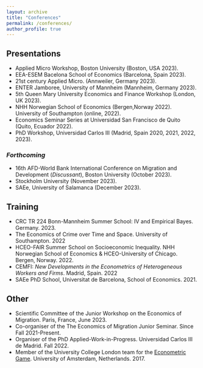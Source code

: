 ```yaml
---
layout: archive
title: "Conferences"
permalink: /conferences/
author_profile: true
---
```



<!-- {% for post in site.conferences %}
  {% include archive-single-nolink.html %}
{% endfor %} -->

## Presentations

- Applied Micro Workshop, Boston University (Boston, USA 2023).
- EEA-ESEM Bacelona School of Economics (Barcelona, Spain 2023).
- 21st century Applied Micro. (Annweiler, Germany 2023).
- ENTER Jamboree, University of Mannheim (Mannheim, Germany 2023).
- 5th Queen Mary University Economics and Finance Workshop (London, UK 2023).
- NHH Norwegian School of Economics (Bergen,Norway 2022). University of Southampton (online, 2022).
- Economics Seminar Series at Universidad San Francisco de Quito (Quito, Ecuador 2022).
- PhD Workshop, Universidad Carlos III (Madrid, Spain 2020, 2021, 2022, 2023).

### **_Forthcoming_**

- 16th AFD-World Bank International Conference on Migration and Development (_Discussant_), Boston University (October 2023).
- Stockholm University (November 2023).
- SAEe, University of Salamanca (December 2023).

## Training

- CRC TR 224 Bonn-Mannheim Summer School: IV and Empirical Bayes. Germany. 2023.
- The Economics of Crime over Time and Space. University of Southampton. 2022
- HCEO-FAIR Summer School on Socioeconomic Inequality. NHH Norwegian School of Economics & HCEO-University of Chicago. Bergen, Norway. 2022.
- CEMFI: _New Developments in the Econometrics of Heterogeneous Workers and Firms_. Madrid, Spain. 2022
- SAEe PhD School, Universitat de Barcelona, School of Economics. 2021.

## Other

- Scientific Committee of the Junior Workshop on the Economics of Migration. Paris, France, June 2023.
- Co-organiser of the The Economics of Migration Junior Seminar. Since Fall 2021-Present.
- Organiser of the PhD Applied-Work-in-Progress. Universidad Carlos III de Madrid. Fall 2022.
- Member of the University College London team for the [Econometric Game](https://wceconometrics.com/). University of Amsterdam,
Netherlands. 2017.
